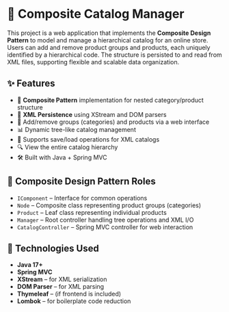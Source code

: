 # 🛒 Composite Catalog Manager

This project is a web application that implements the **Composite Design Pattern** to model and manage a hierarchical catalog for an online store. Users can add and remove product groups and products, each uniquely identified by a hierarchical code. The structure is persisted to and read from XML files, supporting flexible and scalable data organization.

## ✨ Features

- 🌳 **Composite Pattern** implementation for nested category/product structure
- 💾 **XML Persistence** using XStream and DOM parsers
- 📂 Add/remove groups (categories) and products via a web interface
- 📊 Dynamic tree-like catalog management
- 🧪 Supports save/load operations for XML catalogs
- 🔍 View the entire catalog hierarchy
- 🛠 Built with Java + Spring MVC

## 🧩 Composite Design Pattern Roles

- `IComponent` – Interface for common operations
- `Node` – Composite class representing product groups (categories)
- `Product` – Leaf class representing individual products
- `Manager` – Root controller handling tree operations and XML I/O
- `CatalogController` – Spring MVC controller for web interaction

## 🔧 Technologies Used

- **Java 17+**
- **Spring MVC**
- **XStream** – for XML serialization
- **DOM Parser** – for XML parsing
- **Thymeleaf** – (if frontend is included)
- **Lombok** – for boilerplate code reduction


